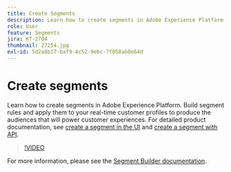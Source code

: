 ```yaml
---
title: Create Segments
description: Learn how to create segments in Adobe Experience Platform.
role: User
feature: Segments
jira: KT-2704
thumbnail: 27254.jpg
exl-id: 5d2a8b17-baf9-4c52-9ebc-7f058ab0e64d
---
```

# Create segments

Learn how to create segments in Adobe Experience Platform. Build segment rules and apply them to your real-time customer profiles to produce the audiences that will power customer experiences. For detailed product documentation, see [create a segment in the UI](https://experienceleague.adobe.com/docs/experience-platform/segmentation/ui/overview.html) and [create a segment with API](https://experienceleague.adobe.com/docs/experience-platform/segmentation/tutorials/create-a-segment.html).

>[!VIDEO](https://video.tv.adobe.com/v/27254?quality=12&learn=on)

For more information, please see the [Segment Builder documentation](https://experienceleague.adobe.com/docs/experience-platform/segmentation/ui/segment-builder.html).
